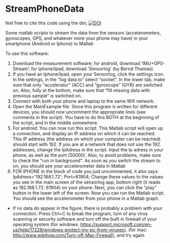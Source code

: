 
# StreamPhoneData
feel free to cite this code using the doi; 
[![DOI](https://zenodo.org/badge/90114835.svg)](https://zenodo.org/badge/latestdoi/90114835)

Some matlab scripts to stream the data from the sensors (accelerometers, gyroscopes, GPS, and whatever more your phone may have) in your smartphone (Android or Iphone) to Matlab

To use this software: 
1.	Download the measurement software; for android, download ‘IMU+GPS-Stream’; for Iphone/Ipad, download ‘Sensorlog’ (by Bernd Thomas).
2.	If you have an Iphone/Ipad, open your Sensorlog, click the settings icon. In the settings, in the “log data to” select “socket”. In the lower tab, make sure that only “accelerator” (ACC) and “gyroscope” (GYR) are switched on. Also, fully at the bottom, make sure that “fill missing data with previous sample” is switched on.
3.	Connect with both your phone and laptop to the same Wifi network. 
4.	Open the MainExample file. Since this program is written for different devices, you should now uncomment the appropriate lines (see comments in the script). You have to do this BOTH at the beginning of the script, and in the middle somewhere. 
5.	For android: You can now run this script. This Matlab script will open up a connection, and display an IP address on which it can be reached. This IP address (the address on which your computer can be reached) should start with 192. If you are at a network that does not use the 192. addresses, change the IpAdress in the script. Input the Ip adress in your phone, as well as the port (50000). Also, to avoid problems, make sure to check the "run in background". As soon as you switch the stream to on, you should see your accelerometer data in Matlab
6.	 FOR IPHONE in the block of code you just uncommented, it also says: 
IpAdress='192.168.1.72';
Port=61904;
Change these values to the values you see in the main screen of the sensorlog app, bottom right (it reads as 192.168.1.72: 61904) on your phone. Next, you can click the “play” button in the lower left of the screen. Now you can run the Matlab script. You should see the accelerometer from your phone in a Matlab graph. 

* If no data do appear in the figure, there is probably a problem with your connection. Press Ctrl+C to break the program, turn of any virus scanning or security software and turn off the built in firewall of your operating system (for windows: https://support.microsoft.com/en-us/help/17228/windows-protect-my-pc-from-viruses), (for mac: http://www.wikihow.com/Turn-off-Mac-Firewall), and try again. 

